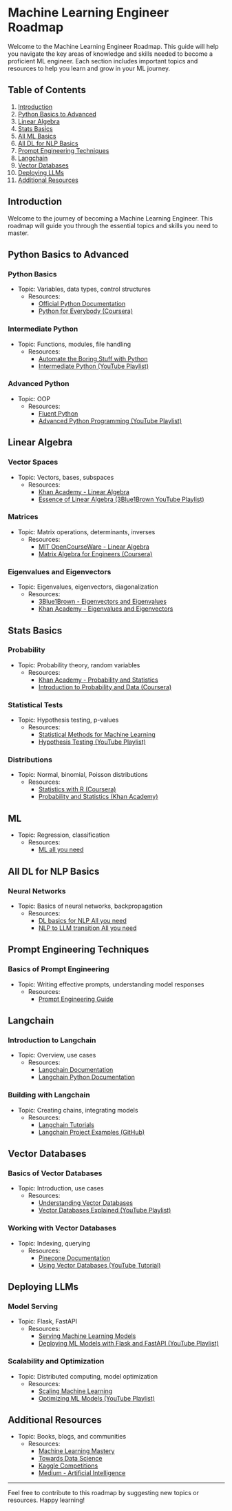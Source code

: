 # Machine Learning Engineer Roadmap

Welcome to the Machine Learning Engineer Roadmap. This guide will help you navigate the key areas of knowledge and skills needed to become a proficient ML engineer. Each section includes important topics and resources to help you learn and grow in your ML journey.

## Table of Contents
1. [Introduction](#introduction)
2. [Python Basics to Advanced](#python-basics-to-advanced)
3. [Linear Algebra](#linear-algebra)
4. [Stats Basics](#stats-basics)
5. [All ML Basics](#all-ml-basics)
6. [All DL for NLP Basics](#all-dl-for-nlp-basics)
7. [Prompt Engineering Techniques](#prompt-engineering-techniques)
8. [Langchain](#langchain)
9. [Vector Databases](#vector-databases)
10. [Deploying LLMs](#deploying-llms)
11. [Additional Resources](#additional-resources)

## Introduction
Welcome to the journey of becoming a Machine Learning Engineer. This roadmap will guide you through the essential topics and skills you need to master.

## Python Basics to Advanced
### Python Basics
- Topic: Variables, data types, control structures
  - Resources:
    - [Official Python Documentation](https://docs.python.org/3/tutorial/)
    - [Python for Everybody (Coursera)](https://www.coursera.org/specializations/python)

### Intermediate Python
- Topic: Functions, modules, file handling
  - Resources:
    - [Automate the Boring Stuff with Python](https://automatetheboringstuff.com/)
    - [Intermediate Python (YouTube Playlist)](https://www.youtube.com/playlist?list=PL-osiE80TeTt2d9bfVyTiXJA-UTHn6WwU)

### Advanced Python
- Topic: OOP
  - Resources:
    - [Fluent Python](https://www.oreilly.com/library/view/fluent-python/9781491946237/)
    - [Advanced Python Programming (YouTube Playlist)](https://www.youtube.com/playlist?list=PLWKjhJtqVAbkArDMazoARtNz1aMwNWmvC)

## Linear Algebra
### Vector Spaces
- Topic: Vectors, bases, subspaces
  - Resources:
    - [Khan Academy - Linear Algebra](https://www.khanacademy.org/math/linear-algebra)
    - [Essence of Linear Algebra (3Blue1Brown YouTube Playlist)](https://www.youtube.com/playlist?list=PLZHQObOWTQDNU6R1_67000Dx_ZCJB-3pi)

### Matrices
- Topic: Matrix operations, determinants, inverses
  - Resources:
    - [MIT OpenCourseWare - Linear Algebra](https://ocw.mit.edu/courses/mathematics/18-06-linear-algebra-spring-2010/)
    - [Matrix Algebra for Engineers (Coursera)](https://www.coursera.org/learn/matrix-algebra-engineers)

### Eigenvalues and Eigenvectors
- Topic: Eigenvalues, eigenvectors, diagonalization
  - Resources:
    - [3Blue1Brown - Eigenvectors and Eigenvalues](https://www.youtube.com/watch?v=PFDu9oVAE-g)
    - [Khan Academy - Eigenvalues and Eigenvectors](https://www.khanacademy.org/math/linear-algebra/alternate-bases/eigen-everything/v/linear-algebra-eigenvalues-and-eigenvectors)

## Stats Basics
### Probability
- Topic: Probability theory, random variables
  - Resources:
    - [Khan Academy - Probability and Statistics](https://www.khanacademy.org/math/statistics-probability)
    - [Introduction to Probability and Data (Coursera)](https://www.coursera.org/learn/probability-statistics-data)

### Statistical Tests
- Topic: Hypothesis testing, p-values
  - Resources:
    - [Statistical Methods for Machine Learning](https://machinelearningmastery.com/statistical-methods-for-machine-learning/)
    - [Hypothesis Testing (YouTube Playlist)](https://www.youtube.com/playlist?list=PLDDEED00333C1C30D)

### Distributions
- Topic: Normal, binomial, Poisson distributions
  - Resources:
    - [Statistics with R (Coursera)](https://www.coursera.org/specializations/statistics)
    - [Probability and Statistics (Khan Academy)](https://www.khanacademy.org/math/statistics-probability/probability-library)

## ML
- Topic: Regression, classification
  - Resources:
    - [ML all you need](https://www.youtube.com/playlist?list=PLKnIA16_Rmvbr7zKYQuBfsVkjoLcJgxHH)



## All DL for NLP Basics
### Neural Networks
- Topic: Basics of neural networks, backpropagation
  - Resources:
    - [DL basics for NLP All you need](https://www.youtube.com/playlist?list=PLKnIA16_RmvYuZauWaPlRTC54KxSNLtNn)
    - [NLP to LLM transition All you need](https://www.youtube.com/playlist?list=PLWnsVgP6CzafDszSy-njjdqnliv5qT0EW)


## Prompt Engineering Techniques
### Basics of Prompt Engineering
- Topic: Writing effective prompts, understanding model responses
  - Resources:
    - [Prompt Engineering Guide](https://www.promptingguide.ai/)


## Langchain
### Introduction to Langchain
- Topic: Overview, use cases
  - Resources:
    - [Langchain Documentation](https://python.langchain.com/v0.1/docs/get_started/introduction)
    - [Langchain Python Documentation](https://api.python.langchain.com/en/latest/core_api_reference.html#)

### Building with Langchain
- Topic: Creating chains, integrating models
  - Resources:
    - [Langchain Tutorials](https://github.com/langchain/langchain)
    - [Langchain Project Examples (GitHub)](https://github.com/langchain/langchain/tree/master/examples)

## Vector Databases
### Basics of Vector Databases
- Topic: Introduction, use cases
  - Resources:
    - [Understanding Vector Databases](https://www.vector.ai/vector-database)
    - [Vector Databases Explained (YouTube Playlist)](https://www.youtube.com/playlist?list=PLJbE2Yu2zumDQQX7-jY91LrpApEnGiFfH)

### Working with Vector Databases
- Topic: Indexing, querying
  - Resources:
    - [Pinecone Documentation](https://docs.pinecone.io/docs)
    - [Using Vector Databases (YouTube Tutorial)](https://www.youtube.com/watch?v=3tZtV9EHVXM)

## Deploying LLMs
### Model Serving
- Topic: Flask, FastAPI
  - Resources:
    - [Serving Machine Learning Models](https://www.tensorflow.org/tfx/guide/serving)
    - [Deploying ML Models with Flask and FastAPI (YouTube Playlist)](https://www.youtube.com/playlist?list=PLgNJO2hghbmhU1dBMRUy9tRZ76gTgC5eR)

### Scalability and Optimization
- Topic: Distributed computing, model optimization
  - Resources:
    - [Scaling Machine Learning](https://cloud.google.com/architecture/scaling-machine-learning-pipelines)
    - [Optimizing ML Models (YouTube Playlist)](https://www.youtube.com/playlist?list=PLZoTAELRMXVMdJ5sqbCK2LiM0HhQVWNzm)

## Additional Resources
- Topic: Books, blogs, and communities
  - Resources:
    - [Machine Learning Mastery](https://machinelearningmastery.com/)
    - [Towards Data Science](https://towardsdatascience.com/)
    - [Kaggle Competitions](https://www.kaggle.com/competitions)
    - [Medium - Artificial Intelligence](https://medium.com/topic/artificial-intelligence)

---

Feel free to contribute to this roadmap by suggesting new topics or resources. Happy learning!
